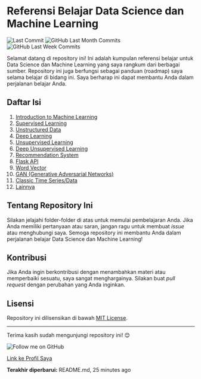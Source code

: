 # Referensi Belajar Data Science dan Machine Learning

![Last Commit](https://img.shields.io/github/last-commit/mhyubr/Data_Science_and_Machine_Learning_Roadmap_2.0)
![GitHub Last Month Commits](https://img.shields.io/github/commit-activity/m/last-commit/mhyubr/Data_Science_and_Machine_Learning_Roadmap_2.0)
![GitHub Last Week Commits](https://img.shields.io/github/commit-activity/w/last-commit/mhyubr/Data_Science_and_Machine_Learning_Roadmap_2.0)

Selamat datang di repository ini! Ini adalah kumpulan referensi belajar untuk Data Science dan Machine Learning yang saya rangkum dari berbagai sumber. Repository ini juga berfungsi sebagai panduan (roadmap) saya selama belajar di bidang ini. Saya berharap ini dapat membantu Anda dalam perjalanan belajar Anda.

## Daftar Isi

1. [Introduction to Machine Learning](https://github.com/mhyubr/Data_Science_and_Machine_Learning_Roadmap_2.0/tree/main/01%20-%20Introduction%20to%20Machine%20Learning)
2. [Supervised Learning](#supervised-learning)
3. [Unstructured Data](#unstructured-data)
4. [Deep Learning](#deep-learning)
5. [Unsupervised Learning](#unsupervised-learning)
6. [Deep Unsupervised Learning](#deep-unsupervised-learning)
7. [Recommendation System](#recommendation-system)
8. [Flask API](#flask-api)
9. [Word Vector](#word-vector)
10. [GAN (Generative Adversarial Networks)](#gan-generative-adversarial-networks)
11. [Classic Time Series/Data](#classic-time-seriesdata)
99. [Lainnya](#lainnya)

## Tentang Repository Ini

Silakan jelajahi folder-folder di atas untuk memulai pembelajaran Anda. Jika Anda memiliki pertanyaan atau saran, jangan ragu untuk membuat *issue* atau menghubungi saya. Semoga repository ini membantu Anda dalam perjalanan belajar Data Science dan Machine Learning!

## Kontribusi

Jika Anda ingin berkontribusi dengan menambahkan materi atau memperbaiki sesuatu, saya sangat menghargainya. Silakan buat *pull request* dengan perubahan yang Anda inginkan.

## Lisensi

Repository ini dilisensikan di bawah [MIT License](LICENSE).

---

Terima kasih sudah mengunjungi repository ini! 😊

![Follow me on GitHub](https://img.shields.io/github/followers/username?style=social)

[Link ke Profil Saya](https://github.com/username)

**Terakhir diperbarui:** README.md, 25 minutes ago
